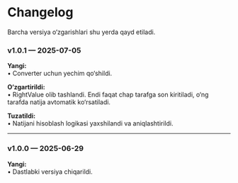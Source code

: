 # Changelog

Barcha versiya o‘zgarishlari shu yerda qayd etiladi.

### v1.0.1 — 2025-07-05

**Yangi:**  
• Converter uchun yechim qo‘shildi.

**O‘zgartirildi:**  
• RightValue olib tashlandi. Endi faqat chap tarafga son kiritiladi, o‘ng tarafda natija avtomatik ko‘rsatiladi.

**Tuzatildi:**  
• Natijani hisoblash logikasi yaxshilandi va aniqlashtirildi.

---

### v1.0.0 — 2025-06-29

**Yangi:**  
• Dastlabki versiya chiqarildi.
